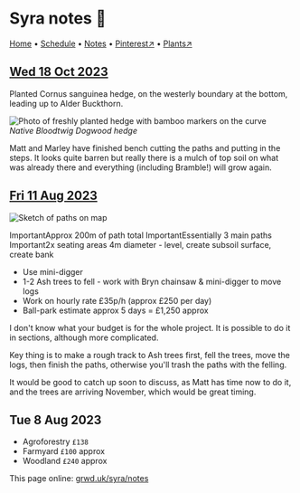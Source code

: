 # Syra notes 📝

[Home](https://grwd.uk/syra/) • [Schedule](https://grwd.uk/syra/schedule) • [Notes](https://grwd.uk/syra/notes) • [Pinterest↗](https://pinterest.co.uk/NatureWorksGarden/syra) • [Plants↗](https://bit.ly/syra-plants)

## [Wed 18 Oct 2023](#wed-18-oct-2023)

Planted Cornus sanguinea hedge, on the westerly boundary at the bottom, leading up to Alder Buckthorn.

![Photo of freshly planted hedge with bamboo markers on the curve](https://res.cloudinary.com/growdigital/image/upload/w_360/v1698055672/syra/231018-bottom-cornelian-curve-169.jpg)  
_Native Bloodtwig Dogwood hedge_

Matt and Marley have finished bench cutting the paths and putting in the steps. It looks quite barren but really there is a mulch of top soil on what was already there and everything (including Bramble!) will grow again.

## [Fri 11 Aug 2023](#fri-11-aug-2023)

![Sketch of paths on map](https://res.cloudinary.com/growdigital/image/upload/w_420/v1691764565/syra/matt-sketch-230811.jpg)

ImportantApprox 200m of path total
ImportantEssentially 3 main paths
Important2x seating areas 4m diameter - level, create subsoil surface, create bank
* Use mini-digger
* 1-2 Ash trees to fell - work with Bryn chainsaw & mini-digger to move logs
* Work on hourly rate £35p/h (approx £250 per day)
* Ball-park estimate approx 5 days = £1,250 approx

I don't know what your budget is for the whole project. It is possible to do it in sections, although more complicated.

Key thing is to make a rough track to Ash trees first, fell the trees, move the logs, then finish the paths, otherwise you'll trash the paths with the felling.

It would be good to catch up soon to discuss, as Matt has time now to do it, and the trees are arriving November, which would be great timing.

## Tue 8 Aug 2023

* Agroforestry `£138`
* Farmyard `£100`  approx
* Woodland `£240` approx

This page online: [grwd.uk/syra/notes](https://grwd.uk/syra/notes)
